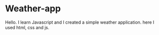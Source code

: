 # Weather-app

Hello.  I learn  Javascript and I created a simple weather application. here I used html, css and js.
